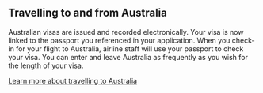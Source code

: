## Travelling to and from Australia

Australian visas are issued and recorded electronically. Your visa is now linked to the passport you referenced in your application. When you check-in for your flight to Australia, airline staff will use your passport to check your visa. You can enter and leave Australia as frequently as you wish for the length of your visa. 

[Learn more about travelling to Australia](https://www.google.com "Google's Homepage")
